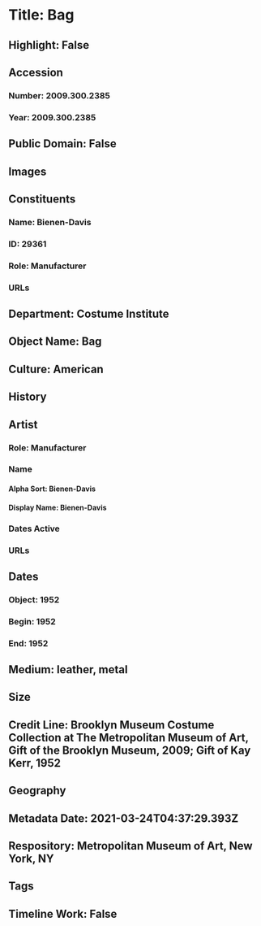 # Title: Bag
## Highlight: False
## Accession
### Number: 2009.300.2385
### Year: 2009.300.2385
## Public Domain: False
## Images
## Constituents
### Name: Bienen-Davis
### ID: 29361
### Role: Manufacturer
### URLs
## Department: Costume Institute
## Object Name: Bag
## Culture: American
## History
## Artist
### Role: Manufacturer
### Name
#### Alpha Sort: Bienen-Davis
#### Display Name: Bienen-Davis
### Dates Active
### URLs
## Dates
### Object: 1952
### Begin: 1952
### End: 1952
## Medium: leather, metal
## Size
## Credit Line: Brooklyn Museum Costume Collection at The Metropolitan Museum of Art, Gift of the Brooklyn Museum, 2009; Gift of Kay Kerr, 1952
## Geography
## Metadata Date: 2021-03-24T04:37:29.393Z
## Respository: Metropolitan Museum of Art, New York, NY
## Tags
## Timeline Work: False